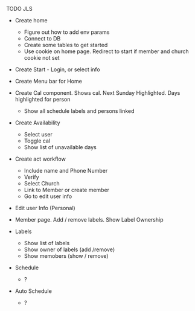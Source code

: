 TODO JLS

* Create home

   * Figure out how to add env params
   * Connect to DB
   * Create some tables to get started
   * Use cookie on home page. Redirect to start if member and church cookie not set

* Create Start - Login, or select info
* Create Menu bar for Home
* Create Cal component. Shows cal. Next Sunday Highlighted. Days highlighted for person

   * Show all schedule labels and persons linked

* Create Availability

   * Select user
   * Toggle cal
   * Show list of unavailable days

* Create act workflow

   * Include name and Phone Number
   * Verify
   * Select Church
   * Link to Member or create member
   * Go to edit user info

* Edit user Info (Personal)
* Member page. Add / remove labels. Show Label Ownership
* Labels

   * Show list of labels
   * Show owner of labels (add /remove)
   * Show memobers (show / remove)

* Schedule

   * ?

* Auto Schedule

   * ?